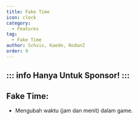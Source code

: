 ```yaml
---
title: Fake Time
icon: clock
category:
  - Features
tag:
  - Fake Time
author: Schvis, Kaede, RodanZ
order: 9
---
```

::: info Hanya Untuk Sponsor!
:::
---
## Fake Time:
- Mengubah waktu (jam dan menit) dalam game.